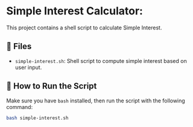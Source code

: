 # Simple Interest Calculator:

This project contains a shell script to calculate Simple Interest.

## 📂 Files

- `simple-interest.sh`: Shell script to compute simple interest based on user input.

## 🚀 How to Run the Script

Make sure you have `bash` installed, then run the script with the following command:

```bash
bash simple-interest.sh
